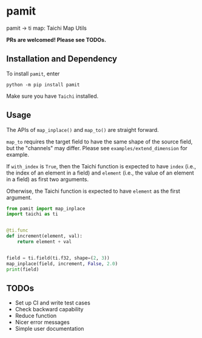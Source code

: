 # pamit
pamit -> ti map: Taichi Map Utils

**PRs are welcomed! Please see TODOs.**

## Installation and Dependency
To install `pamit`, enter

`python -m pip install pamit`

Make sure you have `Taichi` installed.

## Usage

The APIs of `map_inplace()` and `map_to()` are straight forward.

`map_to` requires the target field to have the same shape of the source field, but the "channels" may differ. Please see `examples/extend_dimension` for example.

If `with_index` is `True`, then the Taichi function is expected to have `index` (i.e., the index of an element in a field) and `element` (i.e., the value of an element in a field) as first two arguments.

Otherwise, the Taichi function is expected to have `element` as the first argument.

```python
from pamit import map_inplace
import taichi as ti


@ti.func
def increment(element, val):
    return element + val


field = ti.field(ti.f32, shape=(2, 3))
map_inplace(field, increment, False, 2.0)
print(field)
```

## TODOs
* Set up CI and write test cases
* Check backward capability
* Reduce function
* Nicer error messages
* Simple user documentation